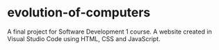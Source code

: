 # evolution-of-computers
A final project for Software Development 1 course. A website created in Visual Studio Code using HTML, CSS and JavaScript.
